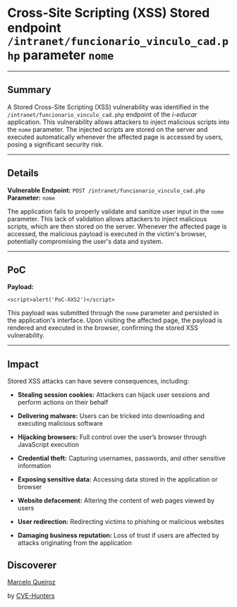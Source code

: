 # Cross-Site Scripting (XSS) Stored endpoint `/intranet/funcionario_vinculo_cad.php` parameter `nome`

---

## Summary

A Stored Cross-Site Scripting (XSS) vulnerability was identified in the `/intranet/funcionario_vinculo_cad.php` endpoint of the _i-educar_ application. This vulnerability allows attackers to inject malicious scripts into the `nome` parameter. The injected scripts are stored on the server and executed automatically whenever the affected page is accessed by users, posing a significant security risk.

---

## Details

**Vulnerable Endpoint:** `POST /intranet/funcionario_vinculo_cad.php`  
**Parameter:** `nome`

The application fails to properly validate and sanitize user input in the `nome` parameter. This lack of validation allows attackers to inject malicious scripts, which are then stored on the server. Whenever the affected page is accessed, the malicious payload is executed in the victim's browser, potentially compromising the user's data and system.

---

## PoC

**Payload:**

`<script>alert('PoC-XXS2')</script>`



This payload was submitted through the `nome` parameter and persisted in the application's interface. Upon visiting the affected page, the payload is rendered and executed in the browser, confirming the stored XSS vulnerability.

---

## Impact

Stored XSS attacks can have severe consequences, including:

- **Stealing session cookies:** Attackers can hijack user sessions and perform actions on their behalf
    
- **Delivering malware:** Users can be tricked into downloading and executing malicious software
    
- **Hijacking browsers:** Full control over the user’s browser through JavaScript execution
    
- **Credential theft:** Capturing usernames, passwords, and other sensitive information
    
- **Exposing sensitive data:** Accessing data stored in the application or browser
    
- **Website defacement:** Altering the content of web pages viewed by users
    
- **User redirection:** Redirecting victims to phishing or malicious websites
    
- **Damaging business reputation:** Loss of trust if users are affected by attacks originating from the application

## Discoverer

[Marcelo Queiroz](www.linkedin.com/in/marceloqueirozjr) 

by [CVE-Hunters](https://github.com/Sec-Dojo-Cyber-House/cve-hunters)
